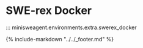 # SWE-rex Docker

::: minisweagent.environments.extra.swerex_docker

{% include-markdown "../../_footer.md" %}
